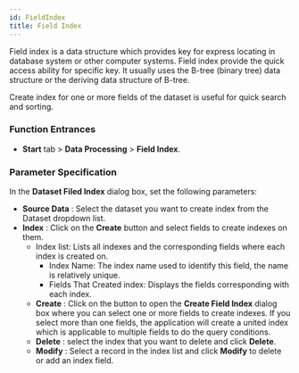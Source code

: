 ```yaml
---
id: FieldIndex
title: Field Index
---
```

Field index is a data structure which provides key for express locating in database system or other computer systems. Field index provide the quick access ability for specific key. It usually uses the B-tree (binary tree) data structure or the deriving data structure of B-tree.

Create index for one or more fields of the dataset is useful for quick search and sorting.

### Function Entrances

* **Start** tab > **Data Processing** > **Field Index**.

### Parameter Specification

In the **Dataset Filed Index** dialog box, set the following parameters:

* **Source Data** : Select the dataset you want to create index from the Dataset dropdown list.
* **Index** : Click on the **Create** button and select fields to create indexes on them. 
  * Index list: Lists all indexes and the corresponding fields where each index is created on. 
    * Index Name: The index name used to identify this field, the name is relatively unique.
    * Fields That Created index: Displays the fields corresponding with each index.
  * **Create** : Click on the button to open the **Create Field Index** dialog box where you can select one or more fields to create indexes. If you select more than one fields, the application will create a united index which is applicable to multiple fields to do the query conditions.
  * **Delete** : select the index that you want to delete and click **Delete**.
  * **Modify** : Select a record in the index list and click **Modify** to delete or add an index field.
  

